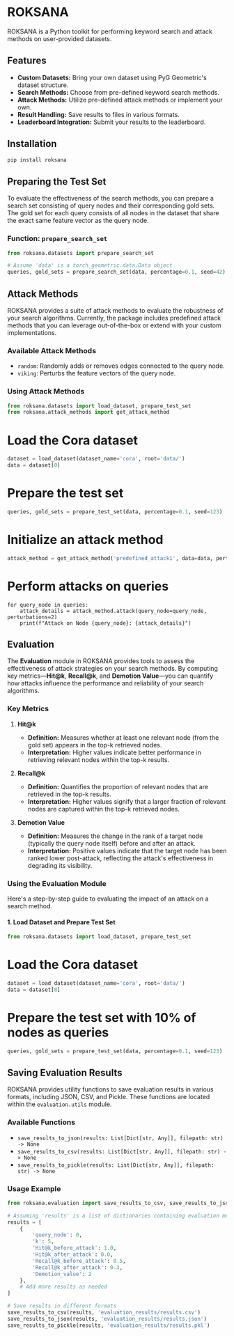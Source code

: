 # ROKSANA

ROKSANA is a Python toolkit for performing keyword search and attack methods on user-provided datasets.

## Features

- **Custom Datasets:** Bring your own dataset using PyG Geometric's dataset structure.
- **Search Methods:** Choose from pre-defined keyword search methods.
- **Attack Methods:** Utilize pre-defined attack methods or implement your own.
- **Result Handling:** Save results to files in various formats.
- **Leaderboard Integration:** Submit your results to the leaderboard.

## Installation

```bash
pip install roksana
```

## Preparing the Test Set

To evaluate the effectiveness of the search methods, you can prepare a search set consisting of query nodes and their corresponding gold sets. The gold set for each query consists of all nodes in the dataset that share the exact same feature vector as the query node.

### Function: `prepare_search_set`

```python
from roksana.datasets import prepare_search_set

# Assume 'data' is a torch_geometric.data.Data object
queries, gold_sets = prepare_search_set(data, percentage=0.1, seed=42)
```

## Attack Methods

ROKSANA provides a suite of attack methods to evaluate the robustness of your search algorithms. Currently, the package includes predefined attack methods that you can leverage out-of-the-box or extend with your custom implementations.

### Available Attack Methods

- `random`: Randomly adds or removes edges connected to the query node.
- `viking`: Perturbs the feature vectors of the query node.

### Using Attack Methods

```python
from roksana.datasets import load_dataset, prepare_test_set
from roksana.attack_methods import get_attack_method
```

# Load the Cora dataset
```python
dataset = load_dataset(dataset_name='cora', root='data/')
data = dataset[0]
```

# Prepare the test set
```python
queries, gold_sets = prepare_test_set(data, percentage=0.1, seed=123)
```

# Initialize an attack method
```python
attack_method = get_attack_method('predefined_attack1', data=data, perturbations=2)
```

# Perform attacks on queries
```
for query_node in queries:
    attack_details = attack_method.attack(query_node=query_node, perturbations=2)
    print(f"Attack on Node {query_node}: {attack_details}")
```

## Evaluation

The **Evaluation** module in ROKSANA provides tools to assess the effectiveness of attack strategies on your search methods. By computing key metrics—**Hit@k**, **Recall@k**, and **Demotion Value**—you can quantify how attacks influence the performance and reliability of your search algorithms.

### **Key Metrics**

1. **Hit@k**
   - **Definition:** Measures whether at least one relevant node (from the gold set) appears in the top-k retrieved nodes.
   - **Interpretation:** Higher values indicate better performance in retrieving relevant nodes within the top-k results.

2. **Recall@k**
   - **Definition:** Quantifies the proportion of relevant nodes that are retrieved in the top-k results.
   - **Interpretation:** Higher values signify that a larger fraction of relevant nodes are captured within the top-k retrieved nodes.

3. **Demotion Value**
   - **Definition:** Measures the change in the rank of a target node (typically the query node itself) before and after an attack.
   - **Interpretation:** Positive values indicate that the target node has been ranked lower post-attack, reflecting the attack's effectiveness in degrading its visibility.

### **Using the Evaluation Module**

Here's a step-by-step guide to evaluating the impact of an attack on a search method.

#### **1. Load Dataset and Prepare Test Set**

```python
from roksana.datasets import load_dataset, prepare_test_set
```

# Load the Cora dataset
```python
dataset = load_dataset(dataset_name='cora', root='data/')
data = dataset[0]
```

# Prepare the test set with 10% of nodes as queries
```python
queries, gold_sets = prepare_test_set(data, percentage=0.1, seed=123)
```

## Saving Evaluation Results

ROKSANA provides utility functions to save evaluation results in various formats, including JSON, CSV, and Pickle. These functions are located within the `evaluation.utils` module.

### **Available Functions**

- `save_results_to_json(results: List[Dict[str, Any]], filepath: str) -> None`
- `save_results_to_csv(results: List[Dict[str, Any]], filepath: str) -> None`
- `save_results_to_pickle(results: List[Dict[str, Any]], filepath: str) -> None`

### **Usage Example**

```python
from roksana.evaluation import save_results_to_csv, save_results_to_json, save_results_to_pickle

# Assuming 'results' is a list of dictionaries containing evaluation metrics
results = [
    {
        'query_node': 0,
        'k': 5,
        'Hit@k_before_attack': 1.0,
        'Hit@k_after_attack': 0.0,
        'Recall@k_before_attack': 0.5,
        'Recall@k_after_attack': 0.3,
        'Demotion_value': 2
    },
    # Add more results as needed
]

# Save results in different formats
save_results_to_csv(results, 'evaluation_results/results.csv')
save_results_to_json(results, 'evaluation_results/results.json')
save_results_to_pickle(results, 'evaluation_results/results.pkl')
```